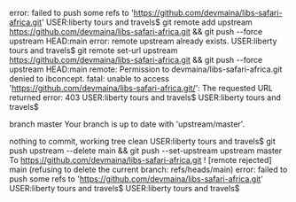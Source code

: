 error: failed to push some refs to 'https://github.com/devmaina/libs-safari-africa.git'
USER:liberty tours and travels$ git remote add upstream https://github.com/devmaina/libs-safari-africa.git && git push --force upstream HEAD:main
error: remote upstream already exists.
USER:liberty tours and travels$ git remote set-url upstream https://github.com/devmaina/libs-safari-africa.git && git push --force upstream HEAD:main
remote: Permission to devmaina/libs-safari-africa.git denied to ibconcept.
fatal: unable to access 'https://github.com/devmaina/libs-safari-africa.git/': The requested URL returned error: 403
USER:liberty tours and travels$ 
USER:liberty tours and travels$ 

 branch master
Your branch is up to date with 'upstream/master'.

nothing to commit, working tree clean
USER:liberty tours and travels$ git push upstream --delete main && git push --set-upstream upstream master
To https://github.com/devmaina/libs-safari-africa.git
 ! [remote rejected] main (refusing to delete the current branch: refs/heads/main)
error: failed to push some refs to 'https://github.com/devmaina/libs-safari-africa.git'       
USER:liberty tours and travels$ 
USER:liberty tours and travels$ 
